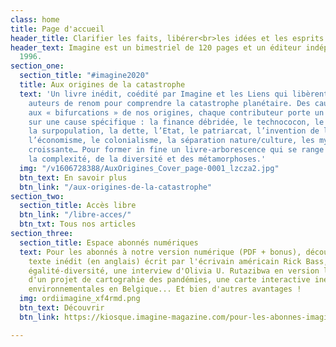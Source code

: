 ```yaml
---
class: home
title: Page d'accueil
header_title: Clarifier les faits, libérer<br>les idées et les esprits
header_text: Imagine est un bimestriel de 120 pages et un éditeur indépendant depuis
  1996.
section_one:
  section_title: "#imagine2020"
  title: Aux origines de la catastrophe
  text: 'Un livre inédit, coédité par Imagine et les Liens qui libèrent, réunit 25
    auteurs de renom pour comprendre la catastrophe planétaire. Des causes modernes
    aux « bifurcations » de nos origines, chaque contributeur porte un regard singulier
    sur une cause spécifique : la finance débridée, le technococon, le capitalisme,
    la surpopulation, la dette, l’Etat, le patriarcat, l’invention de l’agriculture,
    l’économisme, le colonialisme, la séparation nature/culture, les mythes, la complexité
    croissante… Pour former in fine un livre-arborescence qui se range du côté de
    la complexité, de la diversité et des métamorphoses.'
  img: "/v1606728388/AuxOrigines_Cover_page-0001_lzcza2.jpg"
  btn_text: En savoir plus
  btn_link: "/aux-origines-de-la-catastrophe"
section_two:
  section_title: Accès libre
  btn_link: "/libre-acces/"
  btn_txt: Tous nos articles
section_three:
  section_title: Espace abonnés numériques
  text: Pour les abonnés à notre version numérique (PDF + bonus), découvrez une un
    texte inédit (en anglais) écrit par l'écrivain américain Rick Bass, nos baromètres
    égalité-diversité, une interview d'Olivia U. Rutazibwa en version longue, le portfolio
    d'un projet de cartograhie des pandémies, une carte interactive inédite des luttes
    environnementales en Belgique... Et bien d'autres avantages !
  img: ordiimagine_xf4rmd.png
  btn_text: Découvrir
  btn_link: https://kiosque.imagine-magazine.com/pour-les-abonnes-imagine/

---
```

